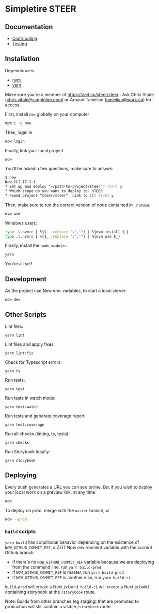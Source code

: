 # Simpletire STEER

## Documentation

- [Contributing](./docs/CONTRIBUTING.md)
- [Testing](./docs/TESTING.md)

## Installation

Dependencies

- [nvm](https://github.com/nvm-sh/nvm)
- [yarn](https://classic.yarnpkg.com)

Make sure you're a member of https://zeit.co/steer/steer . Ask Chris Vitale (chris.vitale@simpletire.com) or Arnaud Tanielian (tanielian@work.co) for access.

First, install `now` globally on your computer

```bash
npm i -g now
```

Then, login in

```bash
now login
```

Finally, link your local project

```bash
now
```

You'll be asked a few questions, make sure to answer:

```bash
$ now
Now CLI 17.1.1
? Set up and deploy “~/path-to-project/steer”? [Y/n] y
? Which scope do you want to deploy to? STEER
? Found project “steer/steer”. Link to it? [Y/n] y
```

Then, make sure to run the correct version of node contained in `.nvmuse`.

```bash
nvm use
```
Windows users:
```bash
type .\.nvmrc | %{$_ -replace "v",""} | %{nvm install $_}
type .\.nvmrc | %{$_ -replace "v",""} | %{nvm use $_}
```

Finally, install the `node_modules`.

```bash
yarn
```

You're all set!

## Development

As the project use Now env. variables, to start a local server:

```bash
now dev
```

## Other Scripts

Lint files:

```
yarn lint
```

Lint files and apply fixes:

```
yarn lint:fix
```

Check for Typescript errors:

```
yarn ts
```

Run tests:

```
yarn test
```

Run tests in watch mode:

```
yarn test:watch
```

Run tests and generate coverage report

```
yarn test:coverage
```

Run all checks (linting, ts, tests):

```
yarn checks
```

Run Storybook locally:

```
yarn storybook
```

## Deploying

Every push generates a URL you can see online.
But if you wish to deploy your local work on a preview link, at any time

```bash
now
```

To deploy on prod, merge with the `master` branch, or

```bash
now --prod
```

### `build` scripts

`yarn build` has conditional behavior depending on the existence of `NOW_GITHUB_COMMIT_REF`, a ZEIT Now environment variable with the current Github branch.

- If there's no `NOW_GITHUB_COMMIT_REF` variable because we are deploying from the command line, run `yarn build-prod`
- If `NOW_GITHUB_COMMIT_REF` is master, run `yarn build-prod`
- If `NOW_GITHUB_COMMIT_REF` is another else, run `yarn build-ci`

`build-prod` will create a Next.js build. `build-ci` will create a Next.js build containing storybook at the `/storybook` route.

Note: Builds from other branches (eg staging) that are promoted to production will still contain a visible `/storybook` route.
